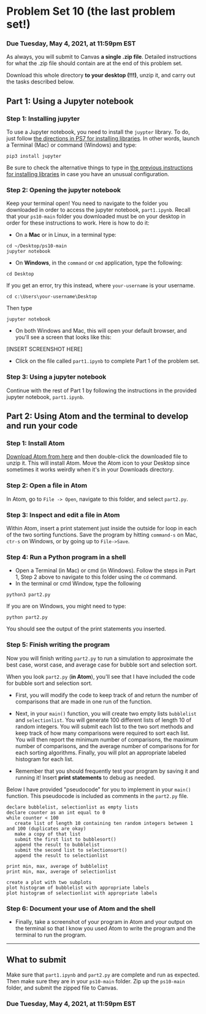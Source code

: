 # Problem Set 10 (the last problem set!)

### Due Tuesday, May 4, 2021, at 11:59pm EST

As always, you will submit to Canvas **a single .zip file**. Detailed instructions for what the .zip file should contain are at the end of this problem set. 

Download this whole directory **to your desktop (!!!)**, unzip it, and carry out the tasks described below.

## Part 1: Using a Jupyter notebook

### Step 1: Installing jupyter
To use a Jupyter notebook, you need to install the `juypter` library. To do, just follow [the directions in PS7 for installing libraries](https://github.com/CSC1-1101-TTh9-S21/ps7#step-1-install-the-libraries). In other words, launch a Terminal (Mac) or command (Windows) and type:

`pip3 install jupyter`

Be sure to check the alternative things to type in [the previous instructions for installing libraries](https://github.com/CSC1-1101-TTh9-S21/ps7#step-1-install-the-libraries) in case you have an unusual configuration.

### Step 2: Opening the jupyter notebook
Keep your terminal open! You need to navigate to the folder you downloaded in order to access the jupyter notebook, `part1.ipynb`. Recall that your `ps10-main` folder you downloaded must be on your desktop in order for these instructions to work. Here is how to do it:

* On a **Mac** or in Linux, in a terminal type: 

```
cd ~/Desktop/ps10-main
jupyter notebook
```

* On **Windows**, in the `command` or `cmd` application, type the following:

```
cd Desktop 
```

If you get an error, try this instead, where `your-username` is your username.

```
cd c:\Users\your-username\Desktop
```

Then type

```
jupyter notebook
```

* On both Windows and Mac, this will open your default browser, and you'll see a screen that looks like this:

[INSERT SCREENSHOT HERE]

* Click on the file called `part1.ipynb` to complete Part 1 of the problem set.

### Step 3: Using a jupyter notebook
Continue with the rest of Part 1 by following the instructions in the provided jupyter notebook, `part1.ipynb`.


## Part 2: Using Atom and the terminal to develop and run your code 

### Step 1: Install Atom
[Download Atom from here](https://atom.io) and then double-click the downloaded file to unzip it. This will install Atom. Move the Atom icon to your Desktop since sometimes it works weirdly when it's in your Downloads directory.


### Step 2: Open a file in Atom
In Atom, go to `File -> Open`, navigate to this folder, and select `part2.py`.


### Step 3: Inspect and edit a file in Atom
Within Atom, insert a print statement just inside the outside for loop in each of the two sorting functions. Save the program by hitting `command-s` on Mac, `ctr-s` on Windows, or by going up to `File->Save`.

### Step 4: Run a Python program in a shell
* Open a Terminal (in Mac) or cmd (in Windows). Follow the steps in Part 1, Step 2 above to navigate to this folder using the `cd` command. 
* In the terminal or cmd Window, type the following

```
python3 part2.py
```

If you are on Windows, you might need to type:

```
python part2.py
```

You should see the output of the print statements you inserted.

### Step 5: Finish writing the program
Now you will finish writing `part2.py` to run a simulation to approximate the best case, worst case, and average case for bubble sort and selection sort. 

When you look `part2.py` (**in Atom**), you'll see that I have included the code for bubble sort and selection sort. 

* First, you will modify the code to keep track of and return the number of comparisons that are made in one run of the function. 

* Next, in your `main()` function, you will create two empty lists `bubblelist` and `selectionlist`. You will generate 100 different lists of length 10 of random integers. You will submit each list to the two sort methods and keep track of how many comparisons were required to sort each list. You will then report the minimum number of comparisons, the maximum number of comparisons, and the average number of comparisons for for each sorting algorithms. Finally, you will plot an appropriate labeled histogram for each list.

* Remember that you should frequently test your program by saving it and running it! Insert **print statements** to debug as needed.

Below I have provided "pseudocode" for you to implement in your `main()` function. This pseudocode is included as comments in the `part2.py` file.

```
declare bubblelist, selectionlist as empty lists
declare counter as an int equal to 0
while counter < 100
   create list of length 10 containing ten random integers between 1 and 100 (duplicates are okay)
   make a copy of that list
   submit the first list to bubblesort()
   append the result to bubblelist
   submit the second list to selectionsort()
   append the result to selectionlist

print min, max, average of bubblelist
print min, max, average of selectionlist

create a plot with two subplots
plot histogram of bubblelist with appropriate labels
plot histogram of selectionlist with appropriate labels
```

### Step 6: Document your use of Atom and the shell
* Finally, take a screenshot of your program in Atom and your output on the terminal so that I know you used Atom to write the program and the terminal to run the program.

---

## What to submit
Make sure that `part1.ipynb` and `part2.py` are complete and run as expected. Then make sure they are in your `ps10-main` folder. Zip up the `ps10-main` folder, and submit the zipped file to Canvas.
 
 ### Due Tuesday, May 4, 2021, at 11:59pm EST




